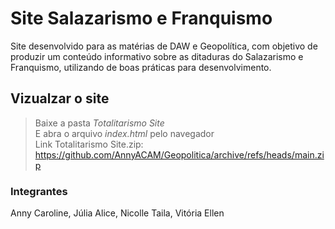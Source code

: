 # Site Salazarismo e Franquismo

Site desenvolvido para as matérias de DAW e Geopolítica, com objetivo de produzir um conteúdo informativo sobre as 
ditaduras do Salazarismo e Franquismo, utilizando de boas práticas para desenvolvimento.

## Vizualzar o site
> Baixe a pasta _Totalitarismo Site_ <br>
> E abra o arquivo _index.html_ pelo navegador <br>
> Link Totalitarismo Site.zip: https://github.com/AnnyACAM/Geopolitica/archive/refs/heads/main.zip

### Integrantes
Anny Caroline, 
Júlia Alice, 
Nicolle Taila, 
Vitória Ellen
